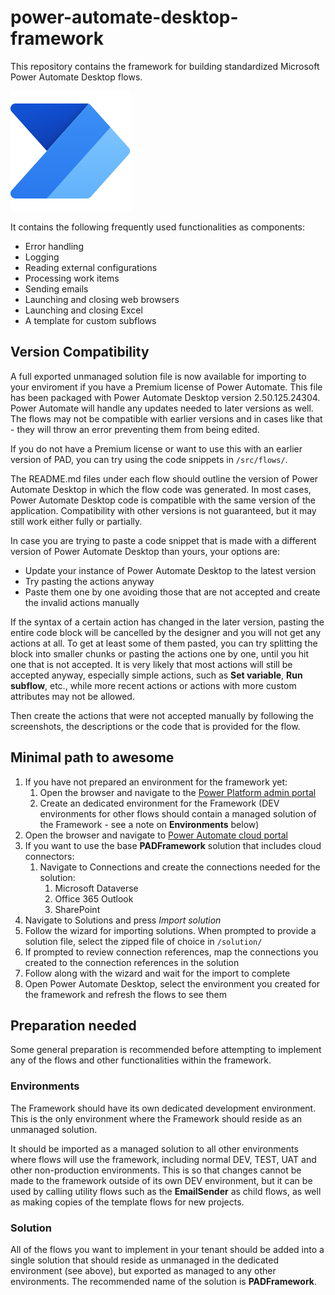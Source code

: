 # power-automate-desktop-framework
This repository contains the framework for building standardized Microsoft Power Automate Desktop flows.

![](./assets/PowerAutomate_scalable.svg) 

It contains the following frequently used functionalities as components:
* Error handling
* Logging
* Reading external configurations
* Processing work items
* Sending emails
* Launching and closing web browsers
* Launching and closing Excel
* A template for custom subflows

## Version Compatibility
A full exported unmanaged solution file is now available for importing to your enviroment if you have a Premium license of Power Automate. This file has been packaged with Power Automate Desktop version 2.50.125.24304. Power Automate will handle any updates needed to later versions as well. The flows may not be compatible with earlier versions and in cases like that - they will throw an error preventing them from being edited.

If you do not have a Premium license or want to use this with an earlier version of PAD, you can try using the code snippets in `/src/flows/`.

The README.md files under each flow should outline the version of Power Automate Desktop in which the flow code was generated. 
In most cases, Power Automate Desktop code is compatible with the same version of the application. Compatibility with other versions is not guaranteed, but it may still work either fully or partially.

In case you are trying to paste a code snippet that is made with a different version of Power Automate Desktop than yours, your options are:

* Update your instance of Power Automate Desktop to the latest version
* Try pasting the actions anyway
* Paste them one by one avoiding those that are not accepted and create the invalid actions manually

If the syntax of a certain action has changed in the later version, pasting the entire code block will be cancelled by the designer and you will not get any actions at all.
To get at least some of them pasted, you can try splitting the block into smaller chunks or pasting the actions one by one, until you hit one that is not accepted.
It is very likely that most actions will still be accepted anyway, especially simple actions, such as **Set variable**, **Run subflow**, etc., while more recent actions or actions with more custom attributes may not be allowed.

Then create the actions that were not accepted manually by following the screenshots, the descriptions or the code that is provided for the flow.

## Minimal path to awesome
1. If you have not prepared an environment for the framework yet:
    1. Open the browser and navigate to the [Power Platform admin portal](https://admin.powerplatform.microsoft.com/)
    1. Create an dedicated environment for the Framework (DEV environments for other flows should contain a managed solution of the Framework - see a note on **Environments** below)
1. Open the browser and navigate to [Power Automate cloud portal](https://make.powerautomate.com/)
1. If you want to use the base **PADFramework** solution that includes cloud connectors:
    1. Navigate to Connections and create the connections needed for the solution:
        1. Microsoft Dataverse
        1. Office 365 Outlook
        1. SharePoint
1. Navigate to Solutions and press *Import solution*
1. Follow the wizard for importing solutions. When prompted to provide a solution file, select the zipped file of choice in `/solution/`
1. If prompted to review connection references, map the connections you created to the connection references in the solution
1. Follow along with the wizard and wait for the import to complete
1. Open Power Automate Desktop, select the environment you created for the framework and refresh the flows to see them

## Preparation needed

Some general preparation is recommended before attempting to implement any of the flows and other functionalities within the framework.

### Environments

The Framework should have its own dedicated development environment. This is the only environment where the Framework should reside as an unmanaged solution. 

It should be imported as a managed solution to all other environments where flows will use the framework, including normal DEV, TEST, UAT and other non-production environments. This is so that changes cannot be made to the framework outside of its own DEV environment, but it can be used by calling utility flows such as the **EmailSender** as child flows, as well as making copies of the template flows for new projects.

### Solution

All of the flows you want to implement in your tenant should be added into a single solution that should reside as unmanaged in the dedicated environment (see above), but exported as managed to any other environments.
The recommended name of the solution is **PADFramework**.